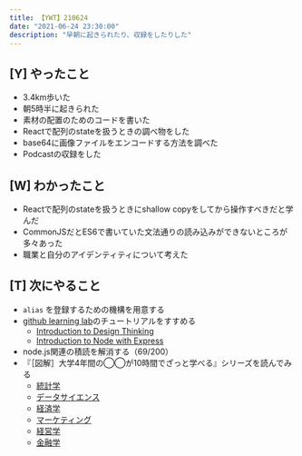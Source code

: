 ```yaml
---
title: 【YWT】210624
date: "2021-06-24 23:30:00"
description: "早朝に起きられたり、収録をしたりした"
---
```


## [Y] やったこと

- 3.4km歩いた
- 朝5時半に起きられた
- 素材の配置のためのコードを書いた
- Reactで配列のstateを扱うときの調べ物をした
- base64に画像ファイルをエンコードする方法を調べた
- Podcastの収録をした

## [W] わかったこと

- Reactで配列のstateを扱うときにshallow copyをしてから操作すべきだと学んだ
- CommonJSだとES6で書いていた文法通りの読み込みができないところが多々あった
- 職業と自分のアイデンティティについて考えた

## [T] 次にやること

- `alias` を登録するための機構を用意する
- [github learning lab](https://lab.github.com/githubtraining)のチュートリアルをすすめる
  - [Introduction to Design Thinking](https://lab.github.com/githubtraining/introduction-to-design-thinking)
  - [Introduction to Node with Express](https://lab.github.com/everydeveloper/introduction-to-node-with-express)
- node.js関連の積読を解消する（69/200）
- 『［図解］大学4年間の◯◯が10時間でざっと学べる』シリーズを読んでみる
  - [統計学](https://www.amazon.co.jp/dp/B07PXB4NN9)
  - [データサイエンス](https://www.amazon.co.jp/dp/B07XNW3TQM)
  - [経済学](https://www.amazon.co.jp/dp/B01KNLFHH6)
  - [マーケティング](https://www.amazon.co.jp/dp/B07BNC2SV3)
  - [経営学](https://www.amazon.co.jp/dp/B071SKDF3L)
  - [金融学](https://www.amazon.co.jp/dp/B07BB6Z7FW)

<!-- https://twitter.com/camomile_cafe/status/1408077401104388097?s=20 -->

